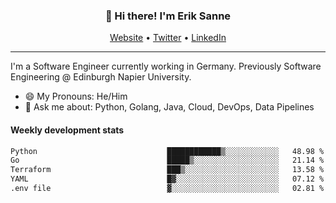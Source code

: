 <h3 align="center">👋 Hi there! I'm Erik Sanne</h3>
<p align="center">
  <a href="https://eriksanne.com">Website</a> •
  <a href="https://twitter.com/ErikKonradSanne">Twitter</a> •
  <a href="https://www.linkedin.com/in/eriksanne/">LinkedIn</a>
</p>

---
I'm a Software Engineer currently working in Germany. Previously Software Engineering @ Edinburgh Napier University.

- 😄 My Pronouns: He/Him
- 💬 Ask me about: Python, Golang, Java, Cloud, DevOps, Data Pipelines

<h4>Weekly development stats</h4>
<!--START_SECTION:waka-->

```txt
Python                             ████████████▒░░░░░░░░░░░░   48.98 %
Go                                 █████▒░░░░░░░░░░░░░░░░░░░   21.14 %
Terraform                          ███▒░░░░░░░░░░░░░░░░░░░░░   13.58 %
YAML                               █▓░░░░░░░░░░░░░░░░░░░░░░░   07.12 %
.env file                          ▓░░░░░░░░░░░░░░░░░░░░░░░░   02.81 %
```

<!--END_SECTION:waka-->
